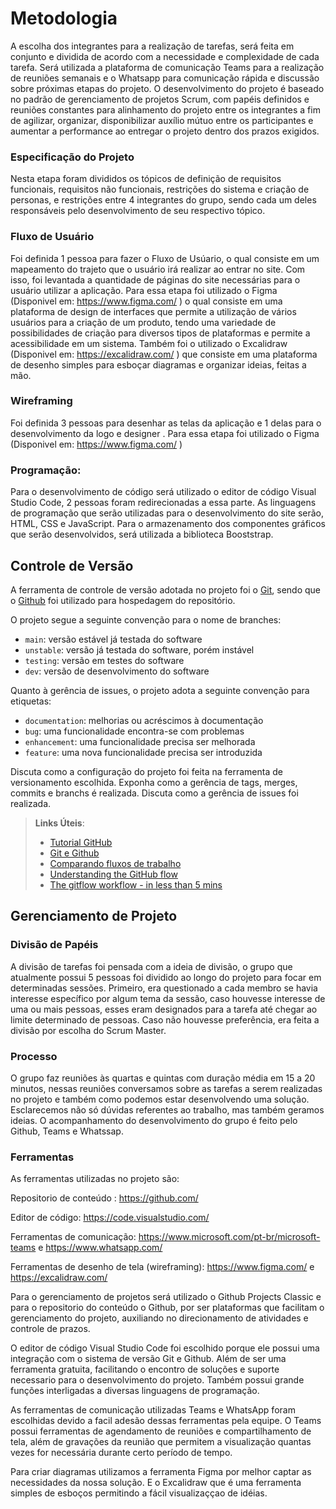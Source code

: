 
# Metodologia

A escolha dos integrantes para a realização de tarefas, será feita em conjunto e dividida de acordo com a necessidade e complexidade de cada tarefa. Será utilizada a plataforma de comunicação Teams para a realização de reuniões semanais e o Whatsapp para comunicação rápida e  discussão sobre próximas etapas do projeto. O desenvolvimento do projeto é baseado no padrão de gerenciamento de projetos Scrum, com papéis definidos e reuniões constantes para alinhamento do projeto entre os integrantes a fim de agilizar, organizar, disponibilizar auxílio mútuo entre os participantes e aumentar a performance ao entregar o projeto dentro dos prazos exigidos.

### Especificação do Projeto
Nesta etapa foram divididos os tópicos de definição de requisitos funcionais, requisitos não funcionais, restrições do sistema  e criação de personas, e restrições entre 4 integrantes do grupo, sendo cada um deles responsáveis pelo desenvolvimento de seu respectivo tópico. 

### Fluxo de Usuário 
Foi definida 1 pessoa para fazer o Fluxo de Usúario, o qual consiste em um mapeamento do trajeto que o usuário irá realizar ao entrar no site. Com isso, foi levantada a quantidade de páginas do site necessárias para o usuário utilizar a aplicação. Para essa etapa foi utilizado o Figma (Disponivel em: https://www.figma.com/ ) o qual consiste em uma plataforma de design de interfaces que permite a utilização de vários usuários para a criação de um produto, tendo uma variedade de possibilidades de criação para diversos tipos de plataformas e permite a acessibilidade em um sistema. Também foi o utilizado o Excalidraw (Disponivel em: https://excalidraw.com/ ) que consiste em uma plataforma de desenho simples para esboçar diagramas e organizar ideias, feitas a mão.

### Wireframing
Foi definida 3 pessoas para desenhar as telas da aplicação e 1 delas para o desenvolvimento da logo e designer . Para essa etapa foi utilizado o Figma (Disponivel em: https://www.figma.com/ )

### Programação:
Para o desenvolvimento de código será utilizado o editor de código Visual Studio Code, 2 pessoas foram redirecionadas a essa parte. As linguagens de programação que serão utilizadas para o desenvolvimento do site serão, HTML, CSS e JavaScript. Para o armazenamento dos componentes gráficos que serão desenvolvidos, será utilizada a biblioteca Booststrap.
 

## Controle de Versão

A ferramenta de controle de versão adotada no projeto foi o
[Git](https://git-scm.com/), sendo que o [Github](https://github.com)
foi utilizado para hospedagem do repositório.

O projeto segue a seguinte convenção para o nome de branches:

- `main`: versão estável já testada do software
- `unstable`: versão já testada do software, porém instável
- `testing`: versão em testes do software
- `dev`: versão de desenvolvimento do software

Quanto à gerência de issues, o projeto adota a seguinte convenção para
etiquetas:

- `documentation`: melhorias ou acréscimos à documentação
- `bug`: uma funcionalidade encontra-se com problemas
- `enhancement`: uma funcionalidade precisa ser melhorada
- `feature`: uma nova funcionalidade precisa ser introduzida

Discuta como a configuração do projeto foi feita na ferramenta de versionamento escolhida. Exponha como a gerência de tags, merges, commits e branchs é realizada. Discuta como a gerência de issues foi realizada.

> **Links Úteis**:
> - [Tutorial GitHub](https://guides.github.com/activities/hello-world/)
> - [Git e Github](https://www.youtube.com/playlist?list=PLHz_AreHm4dm7ZULPAmadvNhH6vk9oNZA)
>  - [Comparando fluxos de trabalho](https://www.atlassian.com/br/git/tutorials/comparing-workflows)
> - [Understanding the GitHub flow](https://guides.github.com/introduction/flow/)
> - [The gitflow workflow - in less than 5 mins](https://www.youtube.com/watch?v=1SXpE08hvGs)

## Gerenciamento de Projeto

### Divisão de Papéis

A divisão de tarefas foi pensada com a ideia de divisão, o grupo que atualmente possui 5 pessoas foi dividido ao longo do projeto para focar em determinadas sessões. Primeiro, era questionado a cada membro se havia interesse específico por algum tema da sessão, caso houvesse interesse de uma ou mais pessoas, esses eram designados para a tarefa até chegar ao limite determinado de pessoas. Caso não houvesse preferência, era feita a divisão por escolha do Scrum Master.

### Processo
O grupo faz reuniões às quartas e quintas com duração média em 15 a 20 minutos, nessas reuniões conversamos sobre as tarefas a serem realizadas no projeto e também como podemos estar desenvolvendo uma solução. Esclarecemos não só dúvidas referentes ao trabalho, mas também geramos ideias. O acompanhamento do desenvolvimento do grupo é feito pelo Github, Teams e Whatssap.

### Ferramentas
As ferramentas utilizadas no projeto são:

Repositorio de conteúdo : https://github.com/

Editor de código: https://code.visualstudio.com/

Ferramentas de comunicação: https://www.microsoft.com/pt-br/microsoft-teams e https://www.whatsapp.com/

Ferramentas de desenho de tela (wireframing): https://www.figma.com/ e https://excalidraw.com/

Para o gerenciamento de projetos será utilizado o Github Projects Classic e para o repositorio do conteúdo o Github, por ser plataformas que facilitam o gerenciamento do projeto, auxiliando no direcionamento de atividades e controle de prazos.

O editor de código Visual Studio Code foi escolhido porque ele possui uma integração com o sistema de versão Git e Github. Além de ser uma ferramenta gratuita, facilitando o encontro de soluções e suporte necessario para o desenvolvimento do projeto. Também possui grande funções interligadas a diversas linguagens de programação.

As ferramentas de comunicação utilizadas Teams e WhatsApp foram escolhidas devido a facil adesão dessas ferramentas pela equipe. O Teams possui ferramentas de agendamento de reuniões e compartilhamento de tela, além de gravações da reunião que permitem a visualização quantas vezes for necessária durante certo período de tempo.

Para criar diagramas utilizamos a ferramenta Figma por melhor captar as necessidades da nossa solução. E o Excalidraw que é uma ferramenta simples de esboços permitindo a fácil visualizaççao de idéias.




